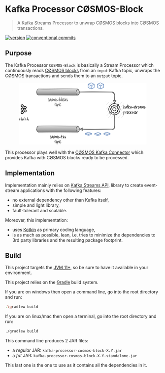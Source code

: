 # Kafka Processor CØSMOS-Block

> A Kafka Streams Processor to unwrap CØSMOS blocks into CØSMOS transactions.

[![version](https://img.shields.io/github/v/release/okp4/kafka-processor-cosmos-block)](https://github.com/okp4/kafka-processor-cosmos-block/releases)
[![conventional commits](https://img.shields.io/badge/Conventional%20Commits-1.0.0-yellow.svg)](https://conventionalcommits.org)

## Purpose

The Kafka Processor `CØSMOS-Block` is basically a Stream Processor which continuously
reads [CØSMOS blocks](https://docs.cosmos.network/master/intro/sdk-app-architecture.html) from an `input` Kafka topic,
unwraps the CØSMOS transactions and sends them to an `output` topic.

<p align="center">
  <img src="./docs/overview.png">
</p>

This processor plays well with the [CØSMOS Kafka Connector](github.com/okp4/kafka-connector-cosmos)
which provides Kafka with CØSMOS blocks ready to be processed.

## Implementation

Implementation mainly relies on [Kafka Streams API](https://kafka.apache.org/documentation/streams), library to create
event-stream applications with the following features:

- no external dependency other than Kafka itself,
- simple and light library,
- fault-tolerant and scalable.

Moreover, this implementation:

- uses [Kotkin](https://kotlinlang.org/) as primary coding language,
- is as much as possible, lean, i.e. tries to minimize the dependencies to 3rd party libraries and the resulting package
  footprint.

## Build

This project targets the [JVM 11+](https://openjdk.java.net/), so be sure to have it available in your environment.

This project relies on the [Gradle](https://gradle.org/) build system.

If you are on windows then open a command line, go into the root directory and run:

```sh
.\gradlew build
```

If you are on linux/mac then open a terminal, go into the root directory and run:

```sh
./gradlew build
```

This command line produces 2 JAR files:

- a _regular_ JAR: `kafka-processor-cosmos-block-X.Y.jar`
- a _fat_ JAR: `kafka-processor-cosmos-block-X.Y-standalone.jar`

This last one is the one to use as it contains all the dependencies in it.
